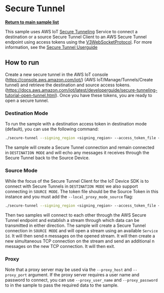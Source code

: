 # Secure Tunnel

[**Return to main sample list**](../../README.md)

This sample uses AWS IoT [Secure Tunneling](https://docs.aws.amazon.com/iot/latest/developerguide/secure-tunneling.html) Service to connect a destination or a source Secure Tunnel Client to an AWS Secure Tunnel endpoint using access tokens using the [V3WebSocketProtocol](https://github.com/aws-samples/aws-iot-securetunneling-localproxy/blob/main/V3WebSocketProtocolGuide.md). For more information, see the [Secure Tunnel Userguide](../../../documents/Secure_Tunnel_Userguide.md)

## How to run

Create a new secure tunnel in the AWS IoT console (https://console.aws.amazon.com/iot/) (AWS IoT/Manage/Tunnels/Create tunnel) and retrieve the destination and source access tokens. (https://docs.aws.amazon.com/iot/latest/developerguide/secure-tunneling-tutorial-open-tunnel.html). Once you have these tokens, you are ready to open a secure tunnel.

### Destination Mode

To run the sample with a destination access token in destination mode (default), you can use the following command:

``` sh
./secure-tunnel --signing_region <signing_region> --access_token_file <path to destination access token>
```

The sample will create a Secure Tunnel connection and remain connected in `DESTINATION MODE` and will echo any messages it receives through the Secure Tunnel back to the Source Device.

### Source Mode

While the focus of the Secure Tunnel Client for the IoT Device SDK is to connect with Secure Tunnels in `DESTINATION MODE` we also support connecting in `SOURCE MODE`. The token file should be the Source Token in this instance and you must add the `--local_proxy_mode_source` flag:

``` sh
./secure-tunnel --signing_region <signing_region> --access_token_file <path to source access token> --local_proxy_mode_source
```

Then two samples will connect to each other through the AWS Secure Tunnel endpoint and establish a stream through which data can be transmitted in either direction.
The sample will create a Secure Tunnel connection in `SOURCE MODE` and will open a stream using an available `Service Id`. It will then send n messages on the opened stream. It will then create a new simultaneous TCP connection on the stream and send an additional n messages on the new TCP connection. It will then exit.

### Proxy

Note that a proxy server may be used via the `--proxy_host` and `--proxy_port` argument. If the proxy server requires a user name and password to connect,  you can use `--proxy_user_name` and `--proxy_password` to in the sample to pass the required data to the sample.
